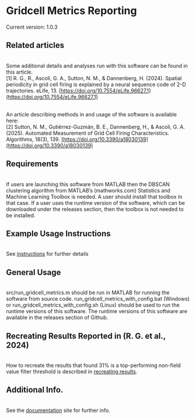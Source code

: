 # Gridcell Metrics Reporting

Current version: 1.0.3

## Related articles
<br>Some additional details and analyses run with this software can be found in this article.
<br>\[1\] R. G., R., Ascoli, G. A., Sutton, N. M., & Dannenberg, H. (2024). Spatial periodicity in grid cell firing is explained by a neural sequence code of 2-D trajectories. eLife, 13. [https://doi.org/10.7554/eLife.96627.1](https://doi.org/10.7554/eLife.96627.1)

<br>An article describing methods in and usage of the software is available here:
<br>\[2\] Sutton, N. M., Gutiérrez-Guzmán, B. E., Dannenberg, H., & Ascoli, G. A. (2025). Automated Measurement of Grid Cell Firing Characteristics. Algorithms, 18(3), 139. [https://doi.org/10.3390/a18030139](https://doi.org/10.3390/a18030139)

## Requirements
<br>If users are launching this software from MATLAB then the DBSCAN clustering algorithm from MATLAB’s (mathworks.com) Statistics and Machine Learning Toolbox is needed. A user should install that toolbox in that case. If a user uses the runtime version of the software, which can be downloaded under the releases section, then the toolbox is not needed to be installed.

## Example Usage Instructions
<br>See [instructions](https://hco-dev-docs.readthedocs.io/en/latest/gridcell_metrics/usage_instruct.html) for further details

## General Usage
<br>src/run_gridcell_metrics.m should be run in MATLAB for running the software from source code. run_gridcell_metrics_with_config.bat (Windows) or run_gridcell_metrics_with_config.sh (Linux) should be used to run the runtime versions of this software. The runtime versions of this software are available in the releases section of Github.

## Recreating Results Reported in (R. G. et al., 2024)
<br>How to recreate the results that found 31% is a top-performing non-field value filter threshold is described in [recreating results](https://hco-dev-docs.readthedocs.io/en/latest/gridcell_metrics/recreating_results.html).

## Additional Info.
<br>See the [documentation](https://hco-dev-docs.readthedocs.io/en/latest/gridcell_metrics/overview.html) site for further info.
